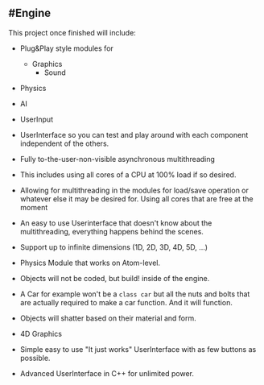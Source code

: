 #Engine
---
This project once finished will include:
* Plug&Play style modules for
    * Graphics
        * Sound
 * Physics
 * AI
 * UserInput
 * UserInterface
 so you can test and play around with each component independent of the others.
* Fully to-the-user-non-visible asynchronous multithreading
 * This includes using all cores of a CPU at 100% load if so desired.
 * Allowing for multithreading in the modules for load/save operation or whatever else it may be desired for. Using all cores that are free at the moment
 * An easy to use Userinterface that doesn't know about the multithreading, everything happens behind the scenes.
* Support up to infinite dimensions (1D, 2D, 3D, 4D, 5D, ...)

* Physics Module that works on Atom-level.
 * Objects will not be coded, but build! inside of the engine.
  * A Car for example won't be a `class car` but all the nuts and bolts that are actually required to make a car function. And it will function.
 * Objects will shatter based on their material and form.

* 4D Graphics
* Simple easy to use "It just works" UserInterface with as few buttons as possible.
* Advanced UserInterface in C++ for unlimited power.
